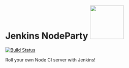 # Jenkins NodeParty <img src="https://raw.github.com/heatroom/jenkins-nodeparty/master/fake-status-icon.png" width="106px"/>

[![Build Status](http://10.134.70.205:8080/job/NodeParty/2/badge/icon)](http://10.134.70.205:8080/job/NodeParty/2/)

Roll your own Node CI server with Jenkins! 